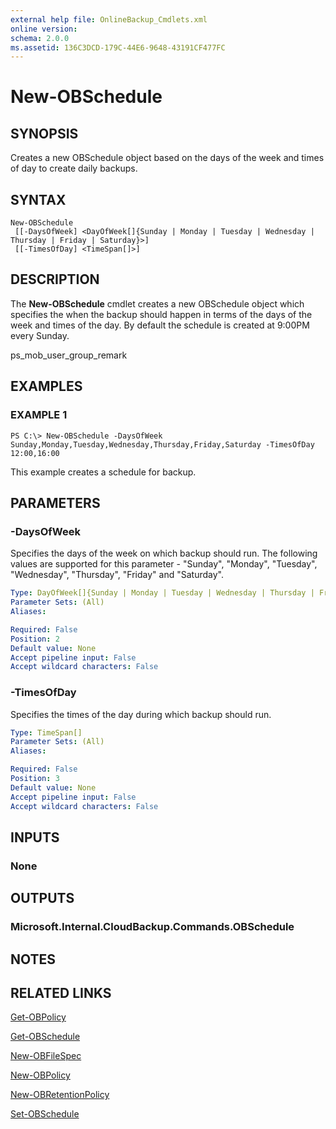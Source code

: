 ```yaml
---
external help file: OnlineBackup_Cmdlets.xml
online version: 
schema: 2.0.0
ms.assetid: 136C3DCD-179C-44E6-9648-43191CF477FC
---
```


# New-OBSchedule

## SYNOPSIS
Creates a new OBSchedule object based on the days of the week and times of day to create daily backups.

## SYNTAX

```
New-OBSchedule
 [[-DaysOfWeek] <DayOfWeek[]{Sunday | Monday | Tuesday | Wednesday | Thursday | Friday | Saturday}>]
 [[-TimesOfDay] <TimeSpan[]>]
```

## DESCRIPTION
The **New-OBSchedule** cmdlet creates a new OBSchedule object which specifies the when the backup should happen in terms of the days of the week and times of the day.
By default the schedule is created at 9:00PM every Sunday.

ps_mob_user_group_remark

## EXAMPLES

### EXAMPLE 1
```
PS C:\> New-OBSchedule -DaysOfWeek Sunday,Monday,Tuesday,Wednesday,Thursday,Friday,Saturday -TimesOfDay 12:00,16:00
```

This example creates a schedule for backup.

## PARAMETERS

### -DaysOfWeek
Specifies the days of the week on which backup should run.
The following values are supported for this parameter - "Sunday", "Monday", "Tuesday", "Wednesday", "Thursday", "Friday" and "Saturday".

```yaml
Type: DayOfWeek[]{Sunday | Monday | Tuesday | Wednesday | Thursday | Friday | Saturday}
Parameter Sets: (All)
Aliases: 

Required: False
Position: 2
Default value: None
Accept pipeline input: False
Accept wildcard characters: False
```

### -TimesOfDay
Specifies the times of the day during which backup should run.

```yaml
Type: TimeSpan[]
Parameter Sets: (All)
Aliases: 

Required: False
Position: 3
Default value: None
Accept pipeline input: False
Accept wildcard characters: False
```

## INPUTS

### None

## OUTPUTS

### Microsoft.Internal.CloudBackup.Commands.OBSchedule

## NOTES

## RELATED LINKS

[Get-OBPolicy](./Get-OBPolicy.md)

[Get-OBSchedule](./Get-OBSchedule.md)

[New-OBFileSpec](./New-OBFileSpec.md)

[New-OBPolicy](./New-OBPolicy.md)

[New-OBRetentionPolicy](./New-OBRetentionPolicy.md)

[Set-OBSchedule](./Set-OBSchedule.md)

